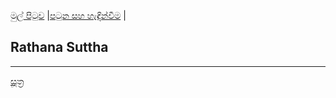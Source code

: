 [මුල් පිටුව](../index.md) |[පටුන සහ හැඳින්වීම](../හැඳින්වීම.md) |

## Rathana Suttha



-----
[සූත්‍ර](index.md)
